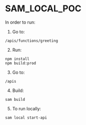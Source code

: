 # SAM_LOCAL_POC

In order to run:

1. Go to:
```
/apis/functions/greeting
```

2. Run:
```
npm install
npm build:prod
```

3. Go to:
```
/apis
```

4. Build:
```
sam build
```

5. To run locally:
```
sam local start-api
```
